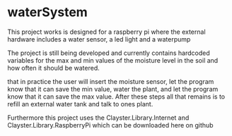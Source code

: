 # waterSystem
This project works is designed for a raspberry pi where the external hardware includes a water sensor, a led light and a waterpump

The project is still being developed and currently contains hardcoded variables for the max and min values of the moisture level 
in the soil and how often it should be watered.

that in practice the user will insert the moisture sensor, let the program know that it can save the min value, water the plant,
and let the program know that it can save the max value. After these steps all that remains is to refill an external water tank
and talk to ones plant.

Furthermore this project uses the Clayster.Library.Internet and Clayster.Library.RaspberryPi which can be downloaded here on github
